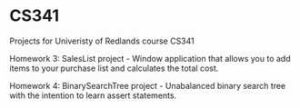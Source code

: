 # CS341
Projects for Univeristy of Redlands course CS341

Homework 3: SalesList project - Window application that allows you to add items to your purchase list and calculates the total cost.

Homework 4: BinarySearchTree project - Unabalanced binary search tree with the intention to learn assert statements.
